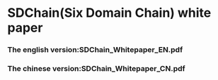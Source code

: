 # SDChain(Six Domain Chain) white paper
### The english version:SDChain_Whitepaper_EN.pdf
### The chinese version:SDChain_Whitepaper_CN.pdf
